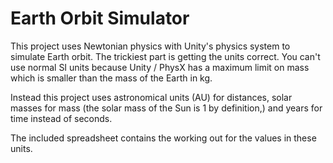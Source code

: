# Earth Orbit Simulator

This project uses Newtonian physics with Unity's physics system to simulate Earth orbit. The trickiest part is getting the units correct. You can't use normal SI units because Unity / PhysX has a maximum limit on mass which is smaller than the mass of the Earth in kg.

Instead this project uses astronomical units (AU) for distances, solar masses for mass (the solar mass of the Sun is 1 by definition,) and years for time instead of seconds.

The included spreadsheet contains the working out for the values in these units.